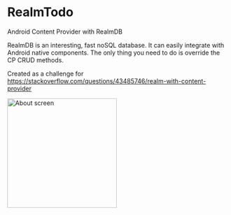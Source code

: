 # RealmTodo
Android Content Provider with RealmDB

RealmDB is an interesting, fast noSQL database. It can easily integrate with Android native components. The only thing you need to do is override the CP CRUD methods.

Created as a challenge for 
https://stackoverflow.com/questions/43485746/realm-with-content-provider

<img width="250px" src="https://raw.githubusercontent.com/rgherta/RealmTodo/master/prtscr.png" alt="About screen" title="About screen" />
